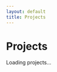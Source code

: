 ```yaml
---
layout: default
title: Projects
---
```


# Projects

<div id="repo-container">
  <div class="loading">Loading projects...</div>
</div>
